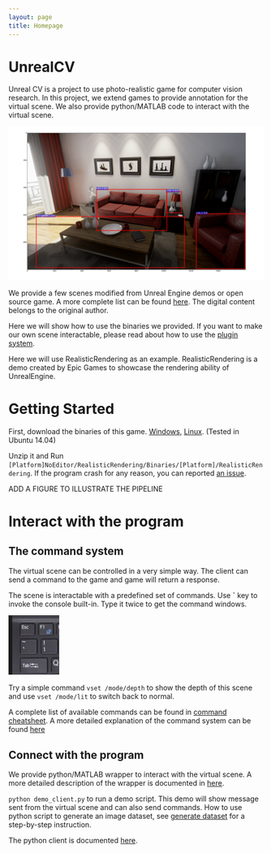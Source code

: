 ```yaml
---
layout: page
title: Homepage
---
```


# UnrealCV
<!-- What is UnrealCV -->
Unreal CV is a project to use photo-realistic game for computer vision research. In this project, we extend games to provide annotation for the virtual scene. We also provide python/MATLAB code to interact with the virtual scene.

![teaser](./realistic_rendering.png)

We provide a few scenes modified from Unreal Engine demos or open source game. A more complete list can be found [here](demo_list.md). The digital content belongs to the original author.

Here we will show how to use the binaries we provided. If you want to make our own scene interactable, please read about how to use the [plugin system](plugin_howto.md).    

Here we will use RealisticRendering as an example. RealisticRendering is a demo created by Epic Games to showcase the rendering ability of UnrealEngine.

# Getting Started

First, download the binaries of this game. [Windows](), [Linux](). (Tested in Ubuntu 14.04)

Unzip it and Run `[Platform]NoEditor/RealisticRendering/Binaries/[Platform]/RealisticRendering`. If the program crash for any reason, you can reported [an issue]().


ADD A FIGURE TO ILLUSTRATE THE PIPELINE
# Interact with the program

## The command system
<!-- Better help system -->

The virtual scene can be controlled in a very simple way. The client can send a command to the game and game will return a response.

The scene is interactable with a predefined set of commands. Use **`** key to invoke the console built-in. Type it twice to get the command windows.

<img src="keyboard.png" width="100">

Try a simple command `vset /mode/depth` to show the depth of this scene and use `vset /mode/lit` to switch back to normal.

A complete list of available commands can be found in [command cheatsheet](commands.html). A more detailed explanation of the command system can be found [here](command_design.md)

## Connect with the program  
We provide python/MATLAB wrapper to interact with the virtual scene. A more detailed description of the wrapper is documented in [here](wrapper.md).

`python demo_client.py` to run a demo script. This demo will show message sent from the virtual scene and can also send commands. How to use python script to generate an image dataset, see [generate dataset](tutorials/generate_dataset.html) for a step-by-step instruction.

The python client is documented [here](python_client.html).
